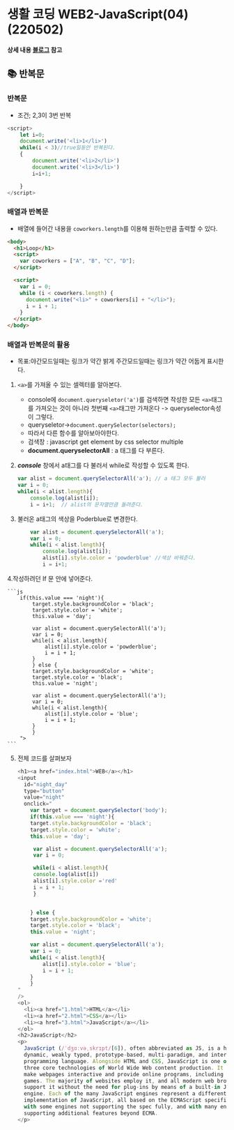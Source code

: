 # 생활 코딩 WEB2-JavaScript(04)(220502)

**상세 내용 [블로그](https://opentutorials.org/course/3085/18868) 참고**

## 📚 반복문

### 반복문

- 조건; 2,3이 3번 반복

```javascript
<script>
    let i=0;
    document.write('<li>1</li>')
    while(i < 3)//true일동안 반복된다.
    {
        document.write('<li>2</li>')
        document.write('<li>3</li>')
        i=i+1;

    }
</script>
```

### 배열과 반복문

- 배열에 들어간 내용을 `coworkers.length`를 이용해 원하는만큼 출력할 수 있다.

```html
<body>
  <h1>Loop</h1>
  <script>
    var coworkers = ["A", "B", "C", "D"];
  </script>

  <script>
    var i = 0;
    while (i < coworkers.length) {
      document.write("<li>" + coworkers[i] + "</li>");
      i = i + 1;
    }
  </script>
</body>
```

### 배열과 반복문의 활용

- 목표:야간모드일때는 링크가 약간 밝게 주간모드일때는 링크가 약간 어둡게 표시한다.

1. `<a>`를 가져올 수 있는 셀렉터를 알아본다.

   - console에 `document.queryseletor('a')`를 검색하면 작성한 모든 `<a>`태그를 가져오는 것이 아니라 첫번째 `<a>`태그만 가져온다 -> queryselector속성이 그렇다.
   - queryseletor->`document.querySelector(selectors);`
   - 따라서 다른 함수를 알아보아야한다.
   - 검색창 : javascript get element by css selector multiple
   - **document.queryselectorAll** : a 태그를 다 부른다.

2. **_console_** 창에서 a태그를 다 불러서 while로 작성할 수 있도록 한다.
   ```js
   var alist = document.querySelectorAll('a'); // a 태그 모두 불러
   var i = 0;
   while(i < alist.length){
       console.log(alist[i]);
       i = i+1;  // alist의 문자열만큼 돌려준다.
   ```
3. 불러온 a태그의 색상을 Poderblue로 변경한다.

   ```js
       var alist = document.querySelectorAll('a');
       var i = 0;
       while(i < alist.length){
           console.log(alist[i]);
           alist[i].style.color = 'powderblue' //색상 바꿔준다.
           i = i+1;
   ```

4.작성하려던 If 문 안에 넣어준다.

    ```js
        if(this.value === 'night'){
            target.style.backgroundColor = 'black';
            target.style.color = 'white';
            this.value = 'day';

            var alist = document.querySelectorAll('a');
            var i = 0;
            while(i < alist.length){
                alist[i].style.color = 'powderblue';
                i = i + 1;
            }
            } else {
            target.style.backgroundColor = 'white';
            target.style.color = 'black';
            this.value = 'night';

            var alist = document.querySelectorAll('a');
            var i = 0;
            while(i < alist.length){
                alist[i].style.color = 'blue';
                i = i + 1;
            }
            }
        ">
    ```

5. 전체 코드를 살펴보자

   ```js
   <h1><a href="index.html">WEB</a></h1>
   <input
     id="night_day"
     type="button"
     value="night"
     onclick="
       var target = document.querySelector('body');
       if(this.value === 'night'){
       target.style.backgroundColor = 'black';
       target.style.color = 'white';
       this.value = 'day';

        var alist = document.querySelectorAll('a');
        var i = 0;

        while(i < alist.length){
        console.log(alist[i])
        alist[i].style.color ='red'
        i = i + 1;
        }


       } else {
       target.style.backgroundColor = 'white';
       target.style.color = 'black';
       this.value = 'night';

       var alist = document.querySelectorAll('a');
       var i = 0;
       while(i < alist.length){
           alist[i].style.color = 'blue';
           i = i + 1;
       }
       }
   "
   />
   <ol>
     <li><a href="1.html">HTML</a></li>
     <li><a href="2.html">CSS</a></li>
     <li><a href="3.html">JavaScript</a></li>
   </ol>
   <h2>JavaScript</h2>
   <p>
     JavaScript (/ˈdʒɑːvəˌskrɪpt/[6]), often abbreviated as JS, is a high-level,
     dynamic, weakly typed, prototype-based, multi-paradigm, and interpreted
     programming language. Alongside HTML and CSS, JavaScript is one of the
     three core technologies of World Wide Web content production. It is used to
     make webpages interactive and provide online programs, including video
     games. The majority of websites employ it, and all modern web browsers
     support it without the need for plug-ins by means of a built-in JavaScript
     engine. Each of the many JavaScript engines represent a different
     implementation of JavaScript, all based on the ECMAScript specification,
     with some engines not supporting the spec fully, and with many engines
     supporting additional features beyond ECMA.
   </p>
   ```
